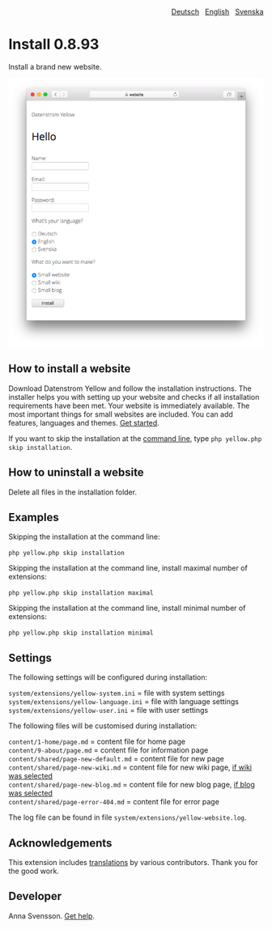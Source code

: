<p align="right"><a href="README-de.md">Deutsch</a> &nbsp; <a href="README.md">English</a> &nbsp; <a href="README-sv.md">Svenska</a></p>

# Install 0.8.93

Install a brand new website.

<p align="center"><img src="SCREENSHOT.png?raw=true" alt="Screenshot"></p>

## How to install a website

Download Datenstrom Yellow and follow the installation instructions. The installer helps you with setting up your website and checks if all installation requirements have been met. Your website is immediately available. The most important things for small websites are included. You can add features, languages and themes. [Get started](https://datenstrom.se/yellow/help/how-to-get-started).

If you want to skip the installation at the [command line](https://github.com/annaesvensson/yellow-core), type `php yellow.php skip installation`.

## How to uninstall a website

Delete all files in the installation folder.

## Examples

Skipping the installation at the command line:

`php yellow.php skip installation`  

Skipping the installation at the command line, install maximal number of extensions:

`php yellow.php skip installation maximal`  

Skipping the installation at the command line, install minimal number of extensions:

`php yellow.php skip installation minimal`  

## Settings

The following settings will be configured during installation:

`system/extensions/yellow-system.ini` = file with system settings  
`system/extensions/yellow-language.ini` = file with language settings  
`system/extensions/yellow-user.ini` = file with user settings  

The following files will be customised during installation:

`content/1-home/page.md` = content file for home page  
`content/9-about/page.md` = content file for information page  
`content/shared/page-new-default.md` = content file for new page  
`content/shared/page-new-wiki.md` = content file for new wiki page, [if wiki was selected](https://github.com/annaesvensson/yellow-wiki)  
`content/shared/page-new-blog.md` = content file for new blog page, [if blog was selected](https://github.com/annaesvensson/yellow-blog)  
`content/shared/page-error-404.md` = content file for error page  

The log file can be found in file `system/extensions/yellow-website.log`.

## Acknowledgements

This extension includes [translations](https://github.com/annaesvensson/yellow-language) by various contributors. Thank you for the good work.

## Developer

Anna Svensson. [Get help](https://datenstrom.se/yellow/help/).
